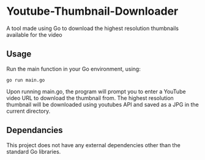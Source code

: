 # Youtube-Thumbnail-Downloader
A tool made using Go to download the highest resolution thumbnails available for the video


## Usage

Run the main function in your Go environment, using:
``` {.sourceCode}
go run main.go
```
Upon running main.go, the program will prompt you to enter a YouTube video URL to download the thumbnail from. The highest resolution thumbnail will be downloaded using youtubes API and saved as a JPG in the current directory.


## Dependancies
This project does not have any external dependencies other than the standard Go libraries.


